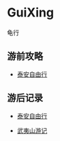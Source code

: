 # GuiXing
龟行

## 游前攻略
* [泰安自由行](./src/packages/泰安/泰安-游前攻略.md)

## 游后记录
* [泰安自由行](./src/packages/泰安/泰安-游后记录.md)

* [武夷山游记](./src/packages/武夷山游记.md)
